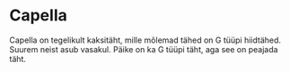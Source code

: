 # Capella

Capella on tegelikult kaksitäht, mille mõlemad tähed on G tüüpi hiidtähed.
Suurem neist asub vasakul. Päike on ka G tüüpi täht, aga see on peajada täht.
